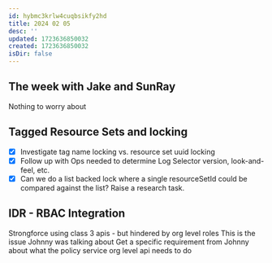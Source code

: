 ```yaml
---
id: hybmc3krlw4cuqbsikfy2hd
title: 2024 02 05
desc: ''
updated: 1723636850032
created: 1723636850032
isDir: false
---
```

## The week with Jake and SunRay

Nothing to worry about

## Tagged Resource Sets and locking

- [x] Investigate tag name locking vs. resource set uuid locking
- [x] Follow up with Ops needed to determine Log Selector version, look-and-feel, etc.
- [x] Can we do a list backed lock where a single resourceSetId could be compared against the list? Raise a research task.

## IDR - RBAC Integration

Strongforce using class 3 apis - but hindered by org level roles
This is the issue Johnny was talking about
Get a specific requirement from Johnny about what the policy service org level api needs to do